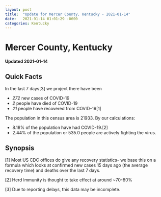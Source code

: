 ```yaml
---
layout: post
title:  "Update for Mercer County, Kentucky - 2021-01-14"
date:   2021-01-14 01:01:29 -0600
categories: Kentucky
---
```


# Mercer County, Kentucky
#### Updated 2021-01-14

## Quick Facts

In the last 7 days[3] we project there have been
- *272* new cases of COVID-19
- *2* people have died of COVID-19
- *21* people have recovered from COVID-19[1]

The population in this census area is 21933. By our calculations:
- 8.18% of the population have had COVID-19.[2]
- 2.44% of the population or 535.0 people are actively fighting the virus.

## Synopsis




[1] Most US CDC offices do give any recovery statistics- we base this on a formula which looks at confirmed new cases
15 days ago (the average recovery time) and deaths over the last 7 days.

[2] Herd Immunity is thought to take effect at around ~70-80%

[3] Due to reporting delays, this data may be incomplete.
 
    